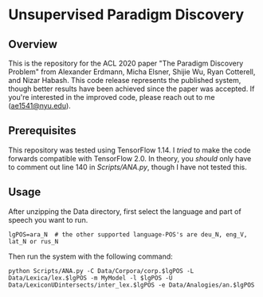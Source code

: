 # Unsupervised Paradigm Discovery

## Overview

This is the repository for the ACL 2020 paper "The Paradigm Discovery Problem" from Alexander Erdmann, Micha Elsner, Shijie Wu, Ryan Cotterell, and Nizar Habash. This code release represents the published system, though better results have been achieved since the paper was accepted. If you're interested in the improved code, please reach out to me (ae1541@nyu.edu).

## Prerequisites

This repository was tested using TensorFlow 1.14. I *tried* to make the code forwards compatible with TensorFlow 2.0. In theory, you *should* only have to comment out line 140 in *Scripts/ANA.py*, though I have not tested this.

## Usage

After unzipping the Data directory, first select the language and part of speech you want to run.

```
lgPOS=ara_N  # the other supported language-POS's are deu_N, eng_V, lat_N or rus_N
```

Then run the system with the following command: 

```
python Scripts/ANA.py -C Data/Corpora/corp.$lgPOS -L Data/Lexica/lex.$lgPOS -m MyModel -l $lgPOS -U Data/LexiconUDintersects/inter_lex.$lgPOS -e Data/Analogies/an.$lgPOS
```

